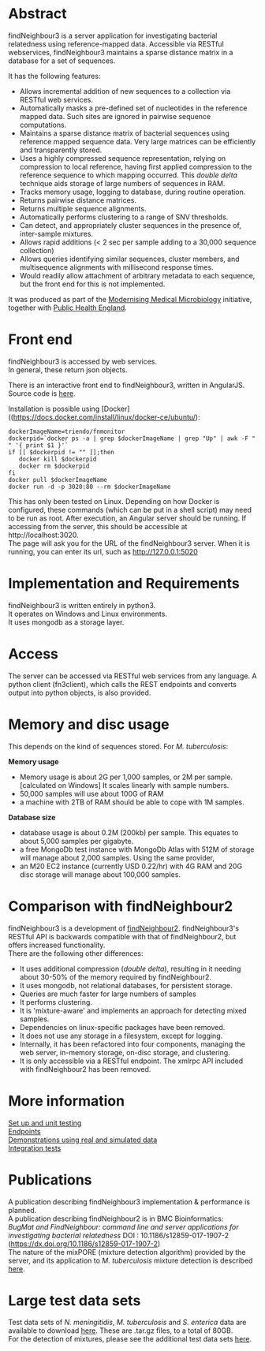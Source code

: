 # Abstract
findNeighbour3 is a server application for investigating bacterial relatedness using reference-mapped data.
Accessible via RESTful webservices, findNeighbour3 maintains a sparse distance matrix in a database
for a set of sequences.

It has the following features:
* Allows incremental addition of new sequences to a collection via RESTful web services.  
* Automatically masks a pre-defined set of nucleotides in the reference mapped data.  Such sites are ignored in pairwise sequence computations.
* Maintains a sparse distance matrix of bacterial sequences using reference mapped sequence data.  Very large matrices can be efficiently and transparently stored.
* Uses a highly compressed sequence representation, relying on compression to local reference, having first applied compression to the reference sequence to which mapping occurred.  This *double delta* technique aids storage of large numbers of sequences in RAM.
* Tracks memory usage, logging to database, during routine operation.
* Returns pairwise distance matrices.
* Returns multiple sequence alignments.
* Automatically performs clustering to a range of SNV thresholds.
* Can detect, and appropriately cluster sequences in the presence of, inter-sample mixtures.
* Allows rapid additions (< 2 sec per sample adding to a 30,000 sequence collection)
* Allows queries identifying similar sequences, cluster members, and multisequence alignments with  millisecond response times.
* Would readily allow attachment of arbitrary metadata to each sequence, but the front end for this is not implemented.

It was produced as part of the [Modernising Medical Microbiology](http://modmedmicro.nsms.ox.ac.uk/) initiative, together with [Public Health England](https://www.gov.uk/government/organisations/public-health-england).

# Front end
findNeighbour3 is accessed by web services.    
In general, these return json objects.

There is an interactive front end to findNeighbour3, written in AngularJS.  Source code is [here](https://gitlab.com/ModernisingMedicalMicrobiology/fnmonitor).   

Installation is possible using [Docker]((https://docs.docker.com/install/linux/docker-ce/ubuntu/):  
```
dockerImageName=triendo/fnmonitor
dockerpid=`docker ps -a | grep $dockerImageName | grep "Up" | awk -F " " '{ print $1 }'`
if [[ $dockerpid != "" ]];then
   docker kill $dockerpid
   docker rm $dockerpid
fi
docker pull $dockerImageName
docker run -d -p 3020:80 --rm $dockerImageName
```
This has only been tested on Linux.  Depending on how Docker is configured, these commands (which can be put in a shell script) may need to be run as root.
After execution, an Angular server should be running.  If accessing from the server, this should be accessible at http://localhost:3020.  
The page will ask you for the URL of the findNeighbour3 server.  When it is running, you can enter its url, such as http://127.0.0.1:5020
  


# Implementation and Requirements
findNeighbour3 is written entirely in python3.  
It operates on Windows and Linux environments.    
It uses mongodb as a storage layer.

# Access
The server can be accessed via RESTful web services from any language.
A python client (fn3client), which calls the REST endpoints and converts output into python objects, is also provided.

# Memory and disc usage
This depends on the kind of sequences stored.  For *M. tuberculosis*:

**Memory usage**   
* Memory usage is about 2G per 1,000 samples,   or 2M per sample. [calculated on Windows]  It scales linearly with sample numbers.
* 50,000 samples will use about 100G of RAM
* a machine with 2TB of RAM should be able to cope with 1M samples.  
   
**Database size**   
* database usage is about 0.2M (200kb) per sample.  This equates to about 5,000 samples per gigabyte.
* a free MongoDb test instance with MongoDb Atlas with 512M of storage will manage about 2,000 samples. Using the same provider, 
* an M20 EC2 instance (currently USD 0.22/hr) with 4G RAM and 20G disc storage will manage about 100,000 samples.

# Comparison with findNeighbour2
findNeighbour3 is a development of [findNeighbour2](https://github.com/davidhwyllie/findNeighbour2).
findNeighbour3's RESTful API is backwards compatible with that of findNeighbour2, but offers increased functionality.  
There are the following other differences:
* It uses additional compression (*double delta*), resulting in it needing about 30-50% of the memory required by findNeighbour2.
* It uses mongodb, not relational databases, for persistent storage.
* Queries are much faster for large numbers of samples
* It performs clustering.
* It is 'mixture-aware' and implements an approach for detecting mixed samples.
* Dependencies on linux-specific packages have been removed.
* It does not use any storage in a filesystem, except for logging.
* Internally, it has been refactored into four components, managing the web server, in-memory storage, on-disc storage, and clustering.
* It is only accessible via a RESTful endpoint.  The xmlrpc API included with findNeighbour2 has been removed.

# More information
[Set up and unit testing](doc/HowToTest.md)  
[Endpoints](doc/rest-routes.md)  
[Demonstrations using real and simulated data](doc/demos.md)  
[Integration tests](doc/integration.md)

# Publications
A publication describing findNeighbour3 implementation & performance is planned.  
A publication describing findNeighbour2 is in BMC Bioinformatics:  
*BugMat and FindNeighbour: command line and server applications for investigating bacterial relatedness*
DOI : 10.1186/s12859-017-1907-2 (https://dx.doi.org/10.1186/s12859-017-1907-2)  
The nature of the mixPORE (mixture detection algorithm) provided by the server, and its application to *M. tuberculosis* mixture detection is described [here](https://www.biorxiv.org/content/10.1101/681502v1).

# Large test data sets
Test data sets of *N. meningitidis*, *M. tuberculosis* and *S. enterica* data are available to download [here](https://ora.ox.ac.uk/objects/uuid:82ce6500-fa71-496a-8ba5-ba822b6cbb50).  These are .tar.gz files, to a total of 80GB.  
For the detection of mixtures, please see the additional test data sets [here](doc/demos_real.md).

